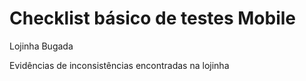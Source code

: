 # Checklist básico de testes Mobile
Lojinha Bugada

Evidências de inconsistências encontradas na lojinha

